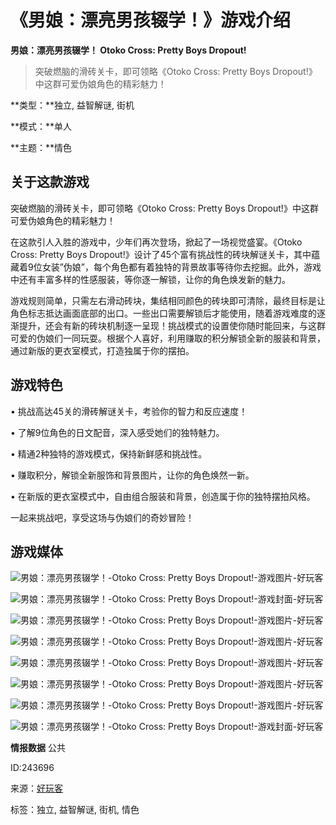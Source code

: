 # 《男娘：漂亮男孩辍学！》游戏介绍

**男娘：漂亮男孩辍学！ Otoko Cross: Pretty Boys Dropout!**

> 突破燃脑的滑砖关卡，即可领略《Otoko Cross: Pretty Boys Dropout!》中这群可爱伪娘角色的精彩魅力！

**类型：**独立, 益智解谜, 街机

**模式：**单人

**主题：**情色

## 关于这款游戏

突破燃脑的滑砖关卡，即可领略《Otoko Cross: Pretty Boys Dropout!》中这群可爱伪娘角色的精彩魅力！

在这款引人入胜的游戏中，少年们再次登场，掀起了一场视觉盛宴。《Otoko Cross: Pretty Boys Dropout!》设计了45个富有挑战性的砖块解谜关卡，其中蕴藏着9位女装”伪娘”，每个角色都有着独特的背景故事等待你去挖掘。此外，游戏中还有丰富多样的性感服装，等你逐一解锁，让你的角色焕发新的魅力。

游戏规则简单，只需左右滑动砖块，集结相同颜色的砖块即可清除，最终目标是让角色标志抵达画面底部的出口。一些出口需要解锁后才能使用，随着游戏难度的逐渐提升，还会有新的砖块机制逐一呈现！挑战模式的设置使你随时能回来，与这群可爱的伪娘们一同玩耍。根据个人喜好，利用赚取的积分解锁全新的服装和背景，通过新版的更衣室模式，打造独属于你的摆拍。

## 游戏特色

• 挑战高达45关的滑砖解谜关卡，考验你的智力和反应速度！

• 了解9位角色的日文配音，深入感受她们的独特魅力。

• 精通2种独特的游戏模式，保持新鲜感和挑战性。

• 赚取积分，解锁全新服饰和背景图片，让你的角色焕然一新。

• 在新版的更衣室模式中，自由组合服装和背景，创造属于你的独特摆拍风格。

一起来挑战吧，享受这场与伪娘们的奇妙冒险！

## 游戏媒体

![男娘：漂亮男孩辍学！-Otoko Cross: Pretty Boys Dropout!-游戏图片-好玩客](https://assets.nintendo.com/image/upload/ar_16:9,b_auto:border,c_lpad/b_white/f_auto/q_auto/dpr_0.8999999761581421/c_scale,w_1300/ncom/software/switch/70010000068605/2b4074b6c1621e54aa802f994340aac98e3d24e9f7feb297878075e1be08ee3a)

![男娘：漂亮男孩辍学！-Otoko Cross: Pretty Boys Dropout!-游戏封面-好玩客](https://www.haowank.com/wp-content/uploads/2024/02/d84f91650b20240213214135.webp)

![男娘：漂亮男孩辍学！-Otoko Cross: Pretty Boys Dropout!-游戏图片-好玩客](https://assets.nintendo.com/image/upload/ar_16:9,b_auto:border,c_lpad/b_white/f_auto/q_auto/dpr_0.8999999761581421/c_scale,w_1300/ncom/software/switch/70010000068605/3dec32bc177b0227b4f53ed57ba8440c46328b891cf4a92845d870f4958a9c2d)

![男娘：漂亮男孩辍学！-Otoko Cross: Pretty Boys Dropout!-游戏图片-好玩客](https://assets.nintendo.com/image/upload/ar_16:9,b_auto:border,c_lpad/b_white/f_auto/q_auto/dpr_0.8999999761581421/c_scale,w_1300/ncom/software/switch/70010000068605/0d89b430a3be74881cffcc32b3a31e6af61d3eb1e12727ad034b45803966bf8a)

![男娘：漂亮男孩辍学！-Otoko Cross: Pretty Boys Dropout!-游戏图片-好玩客](https://assets.nintendo.com/image/upload/ar_16:9,b_auto:border,c_lpad/b_white/f_auto/q_auto/dpr_0.8999999761581421/c_scale,w_1300/ncom/software/switch/70010000068605/2a1d1a6200ef2b14432ba0a53cdf364f948243473cad51e920e3ee202fa7d0ad)

![男娘：漂亮男孩辍学！-Otoko Cross: Pretty Boys Dropout!-游戏图片-好玩客](https://assets.nintendo.com/image/upload/ar_16:9,b_auto:border,c_lpad/b_white/f_auto/q_auto/dpr_0.8999999761581421/c_scale,w_1300/ncom/software/switch/70010000068605/af9d8f36df663fb8996829e746fc04ad6d54f1dfd6839a091f67a451b8f1eeed)

![男娘：漂亮男孩辍学！-Otoko Cross: Pretty Boys Dropout!-游戏图片-好玩客](https://assets.nintendo.com/image/upload/ar_16:9,b_auto:border,c_lpad/b_white/f_auto/q_auto/dpr_0.8999999761581421/c_scale,w_1300/ncom/software/switch/70010000068605/2b4074b6c1621e54aa802f994340aac98e3d24e9f7feb297878075e1be08ee3a)

![男娘：漂亮男孩辍学！-Otoko Cross: Pretty Boys Dropout!-游戏封面-好玩客](https://www.haowank.com/wp-content/uploads/2024/02/d84f91650b20240213214135.webp)

**情报数据** 公共

ID:243696

来源：[好玩客](https://www.haowank.com/)

标签：独立, 益智解谜, 街机, 情色
